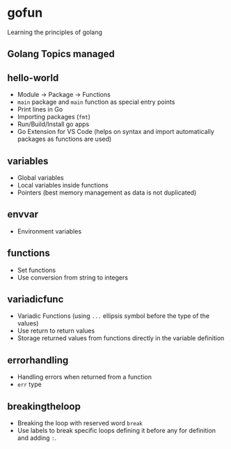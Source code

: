 # gofun

Learning the principles of golang

## Golang Topics managed

## hello-world

* Module -> Package -> Functions
* `main` package and `main` function as special entry points
* Print lines in Go
* Importing packages (`fmt`)
* Run/Build/Install go apps
* Go Extension for VS Code (helps on syntax and import automatically packages as functions are used)

## variables

* Global variables
* Local variables inside functions
* Pointers (best memory management as data is not duplicated)

## envvar

* Environment variables

## functions

* Set functions
* Use conversion from string to integers

## variadicfunc

* Variadic Functions (using `...` ellipsis symbol before the type of the values)
* Use return to return values
* Storage returned values from functions directly in the variable definition

## errorhandling

* Handling errors when returned from a function
* `err` type

## breakingtheloop

* Breaking the loop with reserved word `break`
* Use labels to break specific loops defining it before any for definition and adding `:`.
